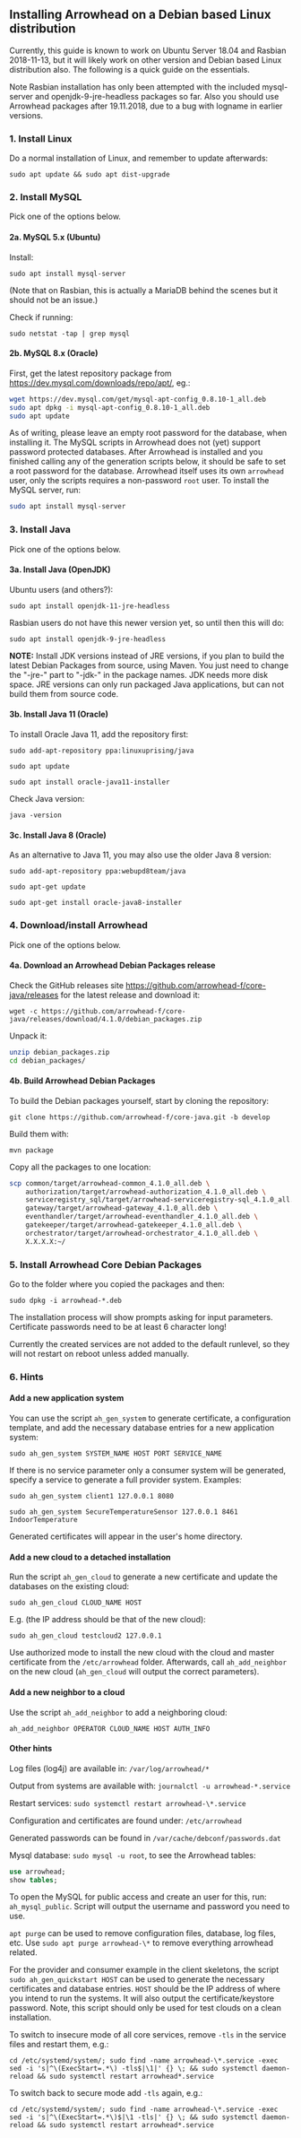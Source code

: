 ## Installing Arrowhead on a Debian based Linux distribution

Currently, this guide is known to work on Ubuntu Server 18.04 and Rasbian 2018-11-13, but it will likely work on other
version and Debian based Linux distribution also. The following is a quick guide on the essentials.

Note Rasbian installation has only been attempted with the included mysql-server and openjdk-9-jre-headless packages so
far. Also you should use Arrowhead packages after 19.11.2018, due to a bug with logname in earlier versions. 

### 1. Install Linux

Do a normal installation of Linux, and remember to update afterwards:

`sudo apt update && sudo apt dist-upgrade`

### 2. Install MySQL

Pick one of the options below.

#### 2a. MySQL 5.x (Ubuntu)

Install:

`sudo apt install mysql-server`

(Note that on Rasbian, this is actually a MariaDB behind the scenes but it should not be an issue.)

Check if running:

`sudo netstat -tap | grep mysql`

#### 2b. MySQL 8.x (Oracle)

First, get the latest repository package from <https://dev.mysql.com/downloads/repo/apt/>, eg.:

```bash
wget https://dev.mysql.com/get/mysql-apt-config_0.8.10-1_all.deb
sudo apt dpkg -i mysql-apt-config_0.8.10-1_all.deb
sudo apt update
```

As of writing, please leave an empty root password for the database, when installing it. The MySQL scripts in Arrowhead
does not (yet) support password protected databases. After Arrowhead is installed and you finished calling any of the
generation scripts below, it should be safe to set a root password for the database. Arrowhead itself uses its own
`arrowhead` user, only the scripts requires a non-password `root` user. To install the MySQL server, run:

```bash
sudo apt install mysql-server
```

### 3. Install Java

Pick one of the options below.

#### 3a. Install Java (OpenJDK)

Ubuntu users (and others?):

`sudo apt install openjdk-11-jre-headless`

Rasbian users do not have this newer version yet, so until then this will do:

`sudo apt install openjdk-9-jre-headless`

**NOTE:** Install JDK versions instead of JRE versions, if you plan to build the latest Debian Packages from source, using Maven. You just need to 
change the "-jre-" part to "-jdk-" in the package names. JDK needs more disk space. JRE versions can only run packaged Java applications, but can 
not build them from source code.

#### 3b. Install Java 11 (Oracle)

To install Oracle Java 11, add the repository first:

`sudo add-apt-repository ppa:linuxuprising/java`

`sudo apt update`

`sudo apt install oracle-java11-installer`

Check Java version:

`java -version`

#### 3c. Install Java 8 (Oracle)

As an alternative to Java 11, you may also use the older Java 8 version:

`sudo add-apt-repository ppa:webupd8team/java`

`sudo apt-get update`

`sudo apt-get install oracle-java8-installer`

### 4. Download/install Arrowhead 

Pick one of the options below.

#### 4a. Download an Arrowhead Debian Packages release

Check the GitHub releases site <https://github.com/arrowhead-f/core-java/releases> for the latest release and download
it: 

`wget -c https://github.com/arrowhead-f/core-java/releases/download/4.1.0/debian_packages.zip`

Unpack it:

```bash
unzip debian_packages.zip
cd debian_packages/
```

#### 4b. Build Arrowhead Debian Packages

To build the Debian packages yourself, start by cloning the repository:

`git clone https://github.com/arrowhead-f/core-java.git -b develop`

Build them with:

`mvn package`

Copy all the packages to one location:

```bash
scp common/target/arrowhead-common_4.1.0_all.deb \
    authorization/target/arrowhead-authorization_4.1.0_all.deb \
    serviceregistry_sql/target/arrowhead-serviceregistry-sql_4.1.0_all.deb \
    gateway/target/arrowhead-gateway_4.1.0_all.deb \
    eventhandler/target/arrowhead-eventhandler_4.1.0_all.deb \
    gatekeeper/target/arrowhead-gatekeeper_4.1.0_all.deb \
    orchestrator/target/arrowhead-orchestrator_4.1.0_all.deb \
    X.X.X.X:~/
```

### 5. Install Arrowhead Core Debian Packages

Go to the folder where you copied the packages and then:

`sudo dpkg -i arrowhead-*.deb`

The installation process will show prompts asking for input parameters. Certificate passwords need to be at least 6 
character long!

Currently the created services are not added to the default runlevel, so they will not restart on reboot unless added manually.

### 6. Hints

#### Add a new application system

You can use the script `ah_gen_system` to generate certificate, a configuration template, and add the necessary
database entries for a new application system: 

```sudo ah_gen_system SYSTEM_NAME HOST PORT SERVICE_NAME```

If there is no service parameter only a consumer system will be generated, specify a service to generate a full provider
system. Examples:

```sudo ah_gen_system client1 127.0.0.1 8080```

```sudo ah_gen_system SecureTemperatureSensor 127.0.0.1 8461 IndoorTemperature```

Generated certificates will appear in the user's home directory.

#### Add a new cloud to a detached installation

Run the script `ah_gen_cloud` to generate a new certificate and update the databases on the existing cloud: 

```sudo ah_gen_cloud CLOUD_NAME HOST```

E.g. (the IP address should be that of the new cloud):

```sudo ah_gen_cloud testcloud2 127.0.0.1```

Use authorized mode to install the new cloud with the cloud and master certificate from the `/etc/arrowhead` folder.
Afterwards, call `ah_add_neighbor` on the new cloud (`ah_gen_cloud` will output the correct parameters).

#### Add a new neighbor to a cloud

Use the script `ah_add_neighbor` to add a neighboring cloud:

```ah_add_neighbor OPERATOR CLOUD_NAME HOST AUTH_INFO```

#### Other hints

Log files (log4j) are available in: `/var/log/arrowhead/*`

Output from systems are available with: `journalctl -u arrowhead-*.service`

Restart services: `sudo systemctl restart arrowhead-\*.service`

Configuration and certificates are found under: `/etc/arrowhead`

Generated passwords can be found in `/var/cache/debconf/passwords.dat`

Mysql database: `sudo mysql -u root`, to see the Arrowhead tables:

```SQL
use arrowhead;
show tables;
```

To open the MySQL for public access and create an user for this, run: `ah_mysql_public`. Script will output the username
and password you need to use.

`apt purge` can be used to remove configuration files, database, log files, etc. Use `sudo apt purge arrowhead-\*` to
remove everything arrowhead related.

For the provider and consumer example in the client skeletons, the script `sudo ah_gen_quickstart HOST` can be used to
generate the necessary certificates and database entries. `HOST` should be the IP address of where you intend to run
the systems. It will also output the certificate/keystore password. Note,
this script should only be used for test clouds on a clean installation.

To switch to insecure mode of all core services, remove `-tls` in the service files and restart them, e.g.:

`cd /etc/systemd/system/; sudo find -name arrowhead-\*.service -exec sed -i 's|^\(ExecStart=.*\) -tls$|\1|' {} \; && sudo systemctl daemon-reload && sudo systemctl restart arrowhead*.service`

To switch back to secure mode add `-tls` again, e.g.:

`cd /etc/systemd/system/; sudo find -name arrowhead-\*.service -exec sed -i 's|^\(ExecStart=.*\)$|\1 -tls|' {} \; && sudo systemctl daemon-reload && sudo systemctl restart arrowhead*.service`
